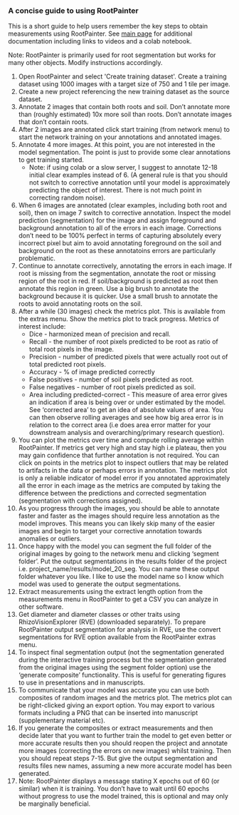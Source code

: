 ### A concise guide to using RootPainter

This is a short guide to help users remember the key steps to obtain measurements using RootPainter.  See [main page](https://github.com/Abe404/root_painter) for additional documentation including links to videos and a colab notebook.

Note: RootPainter is primarily used for root segmentation but works for many other objects. Modify instructions accordingly.

1. Open RootPainter and select 'Create training dataset'. Create a training dataset using 1000 images with a target size of 750 and 1 tile per image.
2. Create a new project referencing the new training dataset as the source dataset.
3. Annotate 2 images that contain both roots and soil. Don’t annotate more than (roughly estimated) 10x more soil than roots. Don’t annotate images that don’t contain roots.
4. After 2 images are annotated click start training (from network menu) to start the network training on your annotations and annotated images.
5. Annotate 4 more images. At this point, you are not interested in the model segmentation. The point is just to provide some clear annotations to get training started. 
    - Note: if using colab or a slow server, I suggest to annotate 12-18 initial clear examples instead of 6. (A general rule is that you should not switch to corrective annotation until your model is approximately predicting the object of interest. There is not much point in correcting random noise).
7. When 6 images are annotated (clear examples, including both root and soil), then on image 7 switch to corrective annotation. Inspect the model prediction (segmentation) for the image and assign foreground and background annotation to all of the errors in each image. Corrections don’t need to be 100% perfect in terms of capturing absolutely every incorrect pixel but aim to avoid annotating foreground on the soil and background on the root as these annotatoins errors are particularly problematic.
8. Continue to annotate correctively, annotating the errors in each image. If root is missing from the segmentation, annotate the root or missing region of the root in red. If soil/background is predicted as root then annotate this region in green. Use a big brush to annotate the background because it is quicker. Use a small brush to annotate the roots to avoid annotating roots on the soil.
9. After a while (30 images) check the metrics plot. This is available from the extras menu. Show the metrics plot to track progress. Metrics of interest include:
    - Dice - harmonized mean of precision and recall.
    - Recall - the number of root pixels predicted to be root as ratio of total root pixels in the image.
    - Precision - number of predicted pixels that were actually root out of total predicted root pixels.
    - Accuracy - % of image predicted correctly
    - False positives - number of soil pixels predicted as root.
    - False negatives - number of root pixels predicted as soil.
    - Area including predicted-correct - This measure of area error gives an indication if area is being over or under estimated by the model. See ‘corrected area’ to get an idea of absolute values of area. You can then observe rolling averages and see how big area error is in relation to the correct area (i.e does area error matter for your downstream analysis and overarching/primary research question).
10. You can plot the metrics over time and compute rolling average within RootPainter. If metrics get very high and stay high i.e plateau, then you may gain confidence that further annotation is not required. You can click on points in the metrics plot to inspect outliers that may be related to artifacts in the data or perhaps errors in annotation. The metrics plot is only a reliable indicator of model error if you annotated approximately all the error in each image as the metrics are computed by taking the difference between the predictions and corrected segmentation (segmentation with corrections assigned).
11. As you progress through the images, you should be able to annotate faster and faster as the images should require less annotation as the model improves. This means you can likely skip many of the easier images and begin to target your corrective annotation towards anomalies or outliers.
12. Once happy with the model you can segment the full folder of the original images by going to the network menu and clicking ‘segment folder’. Put the output segmentations in the results folder of the project i.e. project_name/results/model_20_seg. You can name these output folder whatever you like. I like to use the model name so I know which model was used to generate the output segmentations.
13. Extract measurements using the extract length option from the measurements menu in RootPainter to get a CSV you can analyze in other software.
14. Get diameter and diameter classes or other traits using RhizoVisionExplorer (RVE) (downloaded separately). To prepare RootPainter output segmentation for analysis in RVE, use the convert segmentations for RVE option available from the RootPainter extras menu.
15. To inspect final segmentation output (not the segmentation generated during the interactive training process but the segmentation generated from the original images using the segment folder option) use the ‘generate composite’ functionality. This is useful for generating figures to use in presentations and in manuscripts. 
16. To communicate that your model was accurate you can use both composites of random images and the metrics plot. The metrics plot can be right-clicked giving an export option. You may export to various formats including a PNG that can be inserted into manuscript (supplementary material etc).
17. If you generate the composites or extract measurements and then decide later that you want to further train the model to get even better or more accurate results then you should reopen the project and annotate more images (correcting the errors on new images) whilst training. Then you should repeat steps 7-15. But give the output segmentation and results files new names, assuming a new more accurate model has been generated.
18. Note: RootPainter displays a message stating X epochs out of 60 (or similar) when it is training. You don’t have to wait until 60 epochs without progress to use the model trained, this is optional and may only be marginally beneficial.






